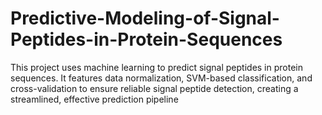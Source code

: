 # Predictive-Modeling-of-Signal-Peptides-in-Protein-Sequences
This project uses machine learning to predict signal peptides in protein sequences. It features data normalization, SVM-based classification, and cross-validation to ensure reliable signal peptide detection, creating a streamlined, effective prediction pipeline
